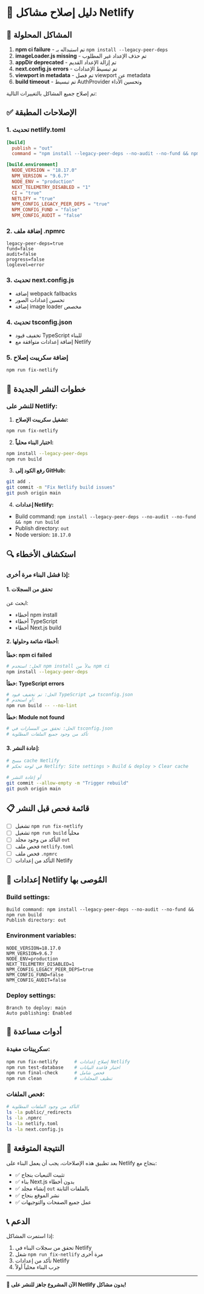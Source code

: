# 🔧 دليل إصلاح مشاكل Netlify

## 🎯 المشاكل المحلولة

1. **npm ci failure** - تم استبداله بـ `npm install --legacy-peer-deps`
2. **imageLoader.js missing** - تم حذف الإعداد غير المطلوب
3. **appDir deprecated** - تم إزالة الإعداد القديم
4. **next.config.js errors** - تم تبسيط الإعدادات
5. **viewport in metadata** - تم فصل viewport عن metadata
6. **build timeout** - تم تبسيط AuthProvider وتحسين الأداء

تم إصلاح جميع المشاكل بالتغييرات التالية:

## ✅ الإصلاحات المطبقة

### 1. تحديث netlify.toml
```toml
[build]
  publish = "out"
  command = "npm install --legacy-peer-deps --no-audit --no-fund && npm run build"

[build.environment]
  NODE_VERSION = "18.17.0"
  NPM_VERSION = "9.6.7"
  NODE_ENV = "production"
  NEXT_TELEMETRY_DISABLED = "1"
  CI = "true"
  NETLIFY = "true"
  NPM_CONFIG_LEGACY_PEER_DEPS = "true"
  NPM_CONFIG_FUND = "false"
  NPM_CONFIG_AUDIT = "false"
```

### 2. إضافة ملف .npmrc
```
legacy-peer-deps=true
fund=false
audit=false
progress=false
loglevel=error
```

### 3. تحديث next.config.js
- إضافة webpack fallbacks
- تحسين إعدادات الصور
- إضافة image loader مخصص

### 4. تحديث tsconfig.json
- تخفيف قيود TypeScript للبناء
- إضافة إعدادات متوافقة مع Netlify

### 5. إضافة سكريبت إصلاح
```bash
npm run fix-netlify
```

## 🚀 خطوات النشر الجديدة

### للنشر على Netlify:

1. **تشغيل سكريبت الإصلاح:**
```bash
npm run fix-netlify
```

2. **اختبار البناء محلياً:**
```bash
npm install --legacy-peer-deps
npm run build
```

3. **رفع الكود إلى GitHub:**
```bash
git add .
git commit -m "Fix Netlify build issues"
git push origin main
```

4. **إعدادات Netlify:**
- Build command: `npm install --legacy-peer-deps --no-audit --no-fund && npm run build`
- Publish directory: `out`
- Node version: `18.17.0`

## 🔍 استكشاف الأخطاء

### إذا فشل البناء مرة أخرى:

#### 1. تحقق من السجلات
ابحث عن:
- أخطاء npm install
- أخطاء TypeScript
- أخطاء Next.js build

#### 2. أخطاء شائعة وحلولها:

**خطأ: npm ci failed**
```bash
# الحل: استخدم npm install بدلاً من npm ci
npm install --legacy-peer-deps
```

**خطأ: TypeScript errors**
```bash
# الحل: تم تخفيف قيود TypeScript في tsconfig.json
# أو استخدم:
npm run build -- --no-lint
```

**خطأ: Module not found**
```bash
# الحل: تحقق من المسارات في tsconfig.json
# تأكد من وجود جميع الملفات المطلوبة
```

#### 3. إعادة النشر:
```bash
# مسح cache Netlify
# في لوحة تحكم Netlify: Site settings > Build & deploy > Clear cache

# أو إعادة النشر
git commit --allow-empty -m "Trigger rebuild"
git push origin main
```

## 📋 قائمة فحص قبل النشر

- [ ] تشغيل `npm run fix-netlify`
- [ ] تشغيل `npm run build` محلياً
- [ ] التأكد من وجود مجلد `out`
- [ ] فحص ملف `netlify.toml`
- [ ] فحص ملف `.npmrc`
- [ ] التأكد من إعدادات Netlify

## 🎯 إعدادات Netlify المُوصى بها

### Build settings:
```
Build command: npm install --legacy-peer-deps --no-audit --no-fund && npm run build
Publish directory: out
```

### Environment variables:
```
NODE_VERSION=18.17.0
NPM_VERSION=9.6.7
NODE_ENV=production
NEXT_TELEMETRY_DISABLED=1
NPM_CONFIG_LEGACY_PEER_DEPS=true
NPM_CONFIG_FUND=false
NPM_CONFIG_AUDIT=false
```

### Deploy settings:
```
Branch to deploy: main
Auto publishing: Enabled
```

## 🔧 أدوات مساعدة

### سكريبتات مفيدة:
```bash
npm run fix-netlify      # إصلاح إعدادات Netlify
npm run test-database    # اختبار قاعدة البيانات
npm run final-check      # فحص شامل
npm run clean            # تنظيف المجلدات
```

### فحص الملفات:
```bash
# التأكد من وجود الملفات المطلوبة
ls -la public/_redirects
ls -la .npmrc
ls -la netlify.toml
ls -la next.config.js
```

## 🎉 النتيجة المتوقعة

بعد تطبيق هذه الإصلاحات، يجب أن يعمل البناء على Netlify بنجاح مع:

- ✅ تثبيت التبعيات بنجاح
- ✅ بناء Next.js بدون أخطاء
- ✅ إنشاء مجلد `out` بالملفات الثابتة
- ✅ نشر الموقع بنجاح
- ✅ عمل جميع الصفحات والتوجيهات

## 📞 الدعم

إذا استمرت المشاكل:

1. تحقق من سجلات البناء في Netlify
2. شغل `npm run fix-netlify` مرة أخرى
3. تأكد من إعدادات Netlify
4. جرب البناء محلياً أولاً

---

**🌟 الآن المشروع جاهز للنشر على Netlify بدون مشاكل!**
